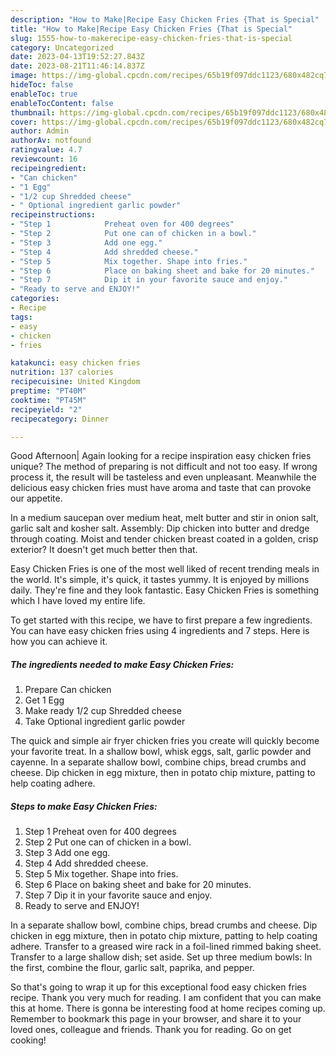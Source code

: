 ```yaml
---
description: "How to Make|Recipe Easy Chicken Fries {That is Special"
title: "How to Make|Recipe Easy Chicken Fries {That is Special"
slug: 1555-how-to-makerecipe-easy-chicken-fries-that-is-special
category: Uncategorized
date: 2023-04-13T19:52:27.843Z
date: 2023-08-21T11:46:14.837Z
image: https://img-global.cpcdn.com/recipes/65b19f097ddc1123/680x482cq70/easy-chicken-fries-recipe-main-photo.jpg
hideToc: false
enableToc: true
enableTocContent: false
thumbnail: https://img-global.cpcdn.com/recipes/65b19f097ddc1123/680x482cq70/easy-chicken-fries-recipe-main-photo.jpg
cover: https://img-global.cpcdn.com/recipes/65b19f097ddc1123/680x482cq70/easy-chicken-fries-recipe-main-photo.jpg
author: Admin
authorAv: notfound
ratingvalue: 4.7
reviewcount: 16
recipeingredient:
- "Can chicken"
- "1 Egg"
- "1/2 cup Shredded cheese"
- " Optional ingredient garlic powder"
recipeinstructions:
- "Step 1            Preheat oven for 400 degrees"
- "Step 2            Put one can of chicken in a bowl."
- "Step 3            Add one egg."
- "Step 4            Add shredded cheese."
- "Step 5            Mix together. Shape into fries."
- "Step 6            Place on baking sheet and bake for 20 minutes."
- "Step 7            Dip it in your favorite sauce and enjoy."
- "Ready to serve and ENJOY!"
categories:
- Recipe
tags:
- easy
- chicken
- fries

katakunci: easy chicken fries 
nutrition: 137 calories
recipecuisine: United Kingdom
preptime: "PT40M"
cooktime: "PT45M"
recipeyield: "2"
recipecategory: Dinner

---
```



Good Afternoon| Again looking for a recipe inspiration easy chicken fries unique? The method of preparing is not difficult and not too easy. If wrong process it, the result will be tasteless and even unpleasant. Meanwhile the delicious easy chicken fries must have aroma and taste that can provoke our appetite.





In a medium saucepan over medium heat, melt butter and stir in onion salt, garlic salt and kosher salt. Assembly: Dip chicken into butter and dredge through coating. Moist and tender chicken breast coated in a golden, crisp exterior? It doesn&#39;t get much better then that.

Easy Chicken Fries is one of the most well liked of recent trending meals in the world. It's simple, it's quick, it tastes yummy. It is enjoyed by millions daily. They're fine and they look fantastic. Easy Chicken Fries is something which I have loved my entire life.


To get started with this recipe, we have to first prepare a few ingredients. You can have easy chicken fries using 4 ingredients and 7 steps. Here is how you can achieve it.

<!--inarticleads1-->

##### The ingredients needed to make Easy Chicken Fries:

1. Prepare Can chicken
1. Get 1 Egg
1. Make ready 1/2 cup Shredded cheese
1. Take  Optional ingredient garlic powder


The quick and simple air fryer chicken fries you create will quickly become your favorite treat. In a shallow bowl, whisk eggs, salt, garlic powder and cayenne. In a separate shallow bowl, combine chips, bread crumbs and cheese. Dip chicken in egg mixture, then in potato chip mixture, patting to help coating adhere. 

<!--inarticleads2-->

##### Steps to make Easy Chicken Fries:

1. Step 1            Preheat oven for 400 degrees
1. Step 2            Put one can of chicken in a bowl.
1. Step 3            Add one egg.
1. Step 4            Add shredded cheese.
1. Step 5            Mix together. Shape into fries.
1. Step 6            Place on baking sheet and bake for 20 minutes.
1. Step 7            Dip it in your favorite sauce and enjoy.
1. Ready to serve and ENJOY!

In a separate shallow bowl, combine chips, bread crumbs and cheese. Dip chicken in egg mixture, then in potato chip mixture, patting to help coating adhere. Transfer to a greased wire rack in a foil-lined rimmed baking sheet. Transfer to a large shallow dish; set aside. Set up three medium bowls: In the first, combine the flour, garlic salt, paprika, and pepper. 

So that's going to wrap it up for this exceptional food easy chicken fries recipe. Thank you very much for reading. I am confident that you can make this at home. There is gonna be interesting food at home recipes coming up. Remember to bookmark this page in your browser, and share it to your loved ones, colleague and friends. Thank you for reading. Go on get cooking!
